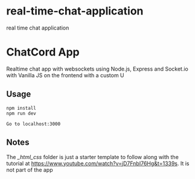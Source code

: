 # real-time-chat-application
real time chat application
# ChatCord App
Realtime chat app with websockets using Node.js, Express and Socket.io with Vanilla JS on the frontend with a custom U
## Usage
```
npm install
npm run dev

Go to localhost:3000
```

## Notes
The *_html_css* folder is just a starter template to follow along with the tutorial at https://www.youtube.com/watch?v=jD7FnbI76Hg&t=1339s. It is not part of the app
